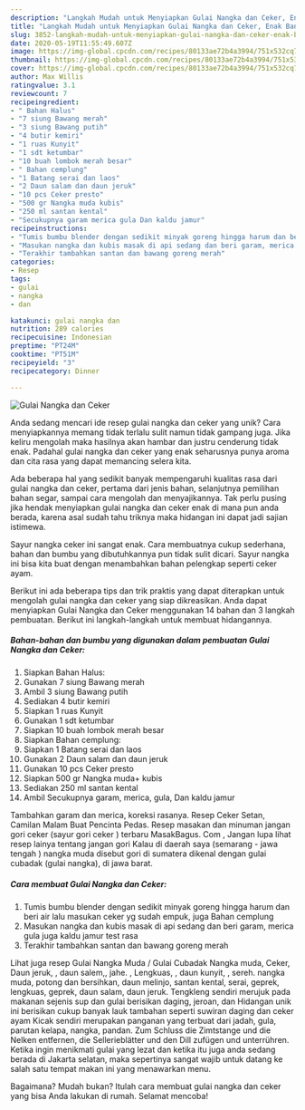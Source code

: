 ```yaml
---
description: "Langkah Mudah untuk Menyiapkan Gulai Nangka dan Ceker, Enak Banget"
title: "Langkah Mudah untuk Menyiapkan Gulai Nangka dan Ceker, Enak Banget"
slug: 3852-langkah-mudah-untuk-menyiapkan-gulai-nangka-dan-ceker-enak-banget
date: 2020-05-19T11:55:49.607Z
image: https://img-global.cpcdn.com/recipes/80133ae72b4a3994/751x532cq70/gulai-nangka-dan-ceker-foto-resep-utama.jpg
thumbnail: https://img-global.cpcdn.com/recipes/80133ae72b4a3994/751x532cq70/gulai-nangka-dan-ceker-foto-resep-utama.jpg
cover: https://img-global.cpcdn.com/recipes/80133ae72b4a3994/751x532cq70/gulai-nangka-dan-ceker-foto-resep-utama.jpg
author: Max Willis
ratingvalue: 3.1
reviewcount: 7
recipeingredient:
- " Bahan Halus"
- "7 siung Bawang merah"
- "3 siung Bawang putih"
- "4 butir kemiri"
- "1 ruas Kunyit"
- "1 sdt ketumbar"
- "10 buah lombok merah besar"
- " Bahan cemplung"
- "1 Batang serai dan laos"
- "2 Daun salam dan daun jeruk"
- "10 pcs Ceker presto"
- "500 gr Nangka muda kubis"
- "250 ml santan kental"
- "Secukupnya garam merica gula Dan kaldu jamur"
recipeinstructions:
- "Tumis bumbu blender dengan sedikit minyak goreng hingga harum dan beri air lalu masukan ceker yg sudah empuk, juga Bahan cemplung"
- "Masukan nangka dan kubis masak di api sedang dan beri garam, merica gula juga kaldu jamur test rasa"
- "Terakhir tambahkan santan dan bawang goreng merah"
categories:
- Resep
tags:
- gulai
- nangka
- dan

katakunci: gulai nangka dan 
nutrition: 289 calories
recipecuisine: Indonesian
preptime: "PT24M"
cooktime: "PT51M"
recipeyield: "3"
recipecategory: Dinner

---
```



![Gulai Nangka dan Ceker](https://img-global.cpcdn.com/recipes/80133ae72b4a3994/751x532cq70/gulai-nangka-dan-ceker-foto-resep-utama.jpg)

Anda sedang mencari ide resep gulai nangka dan ceker yang unik? Cara menyiapkannya memang tidak terlalu sulit namun tidak gampang juga. Jika keliru mengolah maka hasilnya akan hambar dan justru cenderung tidak enak. Padahal gulai nangka dan ceker yang enak seharusnya punya aroma dan cita rasa yang dapat memancing selera kita.

Ada beberapa hal yang sedikit banyak mempengaruhi kualitas rasa dari gulai nangka dan ceker, pertama dari jenis bahan, selanjutnya pemilihan bahan segar, sampai cara mengolah dan menyajikannya. Tak perlu pusing jika hendak menyiapkan gulai nangka dan ceker enak di mana pun anda berada, karena asal sudah tahu triknya maka hidangan ini dapat jadi sajian istimewa.

Sayur nangka ceker ini sangat enak. Cara membuatnya cukup sederhana, bahan dan bumbu yang dibutuhkannya pun tidak sulit dicari. Sayur nangka ini bisa kita buat dengan menambahkan bahan pelengkap seperti ceker ayam.


Berikut ini ada beberapa tips dan trik praktis yang dapat diterapkan untuk mengolah gulai nangka dan ceker yang siap dikreasikan. Anda dapat menyiapkan Gulai Nangka dan Ceker menggunakan 14 bahan dan 3 langkah pembuatan. Berikut ini langkah-langkah untuk membuat hidangannya.

<!--inarticleads1-->

##### Bahan-bahan dan bumbu yang digunakan dalam pembuatan Gulai Nangka dan Ceker:

1. Siapkan  Bahan Halus:
1. Gunakan 7 siung Bawang merah
1. Ambil 3 siung Bawang putih
1. Sediakan 4 butir kemiri
1. Siapkan 1 ruas Kunyit
1. Gunakan 1 sdt ketumbar
1. Siapkan 10 buah lombok merah besar
1. Siapkan  Bahan cemplung:
1. Siapkan 1 Batang serai dan laos
1. Gunakan 2 Daun salam dan daun jeruk
1. Gunakan 10 pcs Ceker presto
1. Siapkan 500 gr Nangka muda+ kubis
1. Sediakan 250 ml santan kental
1. Ambil Secukupnya garam, merica, gula, Dan kaldu jamur


Tambahkan garam dan merica, koreksi rasanya. Resep Ceker Setan, Camilan Malam Buat Pencinta Pedas. Resep masakan dan minuman jangan gori ceker (sayur gori ceker ) terbaru MasakBagus. Com , Jangan lupa lihat resep lainya tentang jangan gori Kalau di daerah saya (semarang - jawa tengah ) nangka muda disebut gori di sumatera dikenal dengan gulai cubadak (gulai nangka), di jawa barat. 

<!--inarticleads2-->

##### Cara membuat Gulai Nangka dan Ceker:

1. Tumis bumbu blender dengan sedikit minyak goreng hingga harum dan beri air lalu masukan ceker yg sudah empuk, juga Bahan cemplung
1. Masukan nangka dan kubis masak di api sedang dan beri garam, merica gula juga kaldu jamur test rasa
1. Terakhir tambahkan santan dan bawang goreng merah


Lihat juga resep Gulai Nangka Muda / Gulai Cubadak Nangka muda, Ceker, Daun jeruk, , daun salem,, jahe. , Lengkuas, , daun kunyit, , sereh. nangka muda, potong dan bersihkan, daun melinjo, santan kental, serai, geprek, lengkuas, geprek, daun salam, daun jeruk. Tengkleng sendiri merujuk pada makanan sejenis sup dan gulai berisikan daging, jeroan, dan Hidangan unik ini berisikan cukup banyak lauk tambahan seperti suwiran daging dan ceker ayam Kicak sendiri merupakan panganan yang terbuat dari jadah, gula, parutan kelapa, nangka, pandan. Zum Schluss die Zimtstange und die Nelken entfernen, die Sellerieblätter und den Dill zufügen und unterrühren. Ketika ingin menikmati gulai yang lezat dan ketika itu juga anda sedang berada di Jakarta selatan, maka sepertinya sangat wajib untuk datang ke salah satu tempat makan ini yang menawarkan menu. 

Bagaimana? Mudah bukan? Itulah cara membuat gulai nangka dan ceker yang bisa Anda lakukan di rumah. Selamat mencoba!
